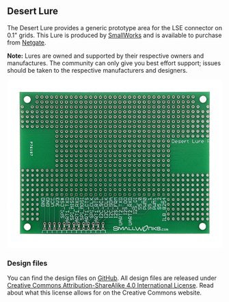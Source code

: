 ## Desert Lure

The Desert Lure provides a generic prototype area for the LSE connector on 0.1" grids.
This Lure is produced by [SmallWorks](http://smallworks.com/) and is available to purchase from [Netgate](http://store.netgate.com/Lures/Desert.aspx). 

**Note:** Lures are owned and supported by their respective owners and manufactures. The community can only give you best effort support; issues should be taken to the respective manufacturers and designers.

![Desert Lure](pages/desert-lure/Desert_Lure_Top.png)

### Design files

You can find the design files on [GitHub](). All design files are released under [Creative Commons Attribution-ShareAlike 4.0 International License](http://creativecommons.org/licenses/by-sa/4.0/). Read about what this license allows for on the Creative Commons website.
